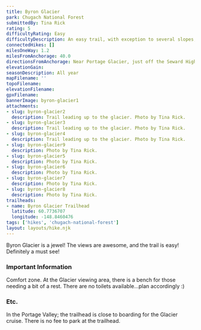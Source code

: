 ```yaml
---
title: Byron Glacier
park: Chugach National Forest
submittedBy: Tina Rick
rating: 5
difficultyRating: Easy
difficultyDescription: An easy trail, with exception to several slopes, elevation does not change.  A wonderful trail for families!
connectedHikes: []
milesOneWay: 1.2
milesFromAnchorage: 40.0
directionsFromAnchorage: Near Portage Glacier, just off the Seward Highway
elevationGain: 
seasonDescription: All year
mapFilename: ''
topoFilename: 
elevationFilename: 
gpxFilename: 
bannerImage: byron-glacier1
attachments:
- slug: byron-glacier2
  description: Trail leading up to the glacier. Photo by Tina Rick.
- slug: byron-glacier3
  description: Trail leading up to the glacier. Photo by Tina Rick.
- slug: byron-glacier4
  description: Trail leading up to the glacier. Photo by Tina Rick.
- slug: byron-glacier9
  description: Photo by Tina Rick.
- slug: byron-glacier5
  description: Photo by Tina Rick.
- slug: byron-glacier6
  description: Photo by Tina Rick.
- slug: byron-glacier7
  description: Photo by Tina Rick.
- slug: byron-glacier8
  description: Photo by Tina Rick.
trailheads:
- name: Byron Glacier Trailhead
  latitude: 60.7736707
  longitude: -148.8460476
tags: ['hikes', 'chugach-national-forest']
layout: layouts/hike.njk
---
```

Byron Glacier is a jewel! The views are awesome, and the trail is easy! Definitely a must see!

### Important Information

Comfort zone. At the Glacier viewing area, there is a bench for those needing a bit of a rest. There are no toilets available...plan accordingly :)

### Etc.

In the Portage Valley; the trailhead is close to boarding for the Glacier cruise. There is no fee to park at the trailhead.